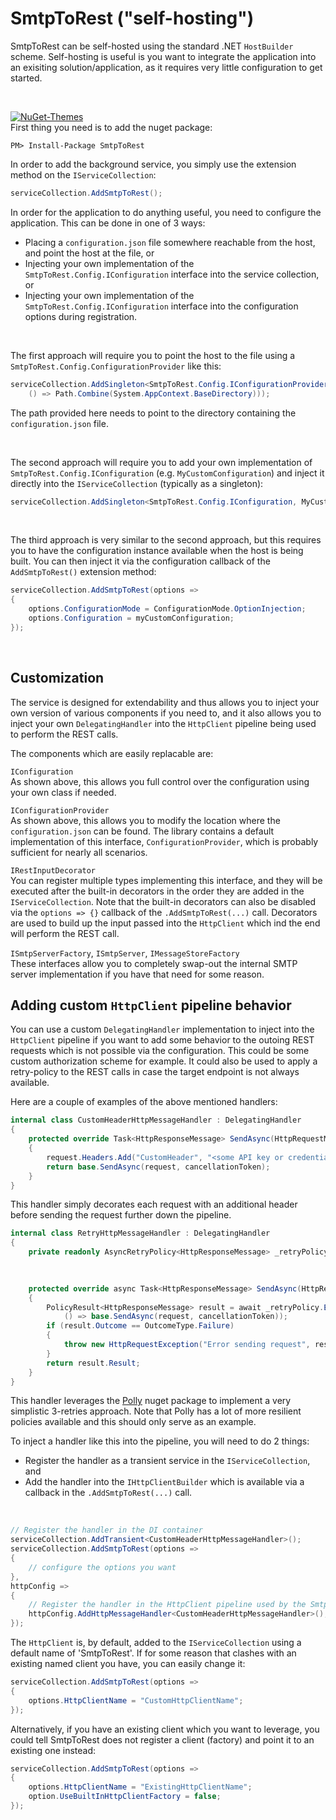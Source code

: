 # SmtpToRest ("self-hosting")

SmtpToRest can be self-hosted using the standard .NET `HostBuilder` scheme. Self-hosting is useful is you want to integrate
the application into an exisiting solution/application, as it requires very little configuration to get started.

<br/>

[![NuGet-Themes](https://img.shields.io/badge/SmtpToRest-Nuget-blue)](https://www.nuget.org/packages/SmtpToRest/)
<br/>
First thing you need is to add the nuget package:

```pwsh
PM> Install-Package SmtpToRest
```

In order to add the background service, you simply use the extension method on the `IServiceCollection`:

```csharp
serviceCollection.AddSmtpToRest();
```

In order for the application to do anything useful, you need to configure the application. This can be done in one of 3 ways:
* Placing a `configuration.json` file somewhere reachable from the host, and point the host at the file, or
* Injecting your own implementation of the `SmtpToRest.Config.IConfiguration` interface into the service collection, or
* Injecting your own implementation of the `SmtpToRest.Config.IConfiguration` interface into the configuration options during registration.

<br/>

The first approach will require you to point the host to the file using a `SmtpToRest.Config.ConfigurationProvider` like this:
```csharp
serviceCollection.AddSingleton<SmtpToRest.Config.IConfigurationProvider>(sp => new SmtpToRest.Config.ConfigurationProvider(
    () => Path.Combine(System.AppContext.BaseDirectory)));
```
The path provided here needs to point to the directory containing the `configuration.json` file.

<br/>

The second approach will require you to add your own implementation of `SmtpToRest.Config.IConfiguration` (e.g. `MyCustomConfiguration`) and inject it directly into the `IServiceCollection` (typically as a singleton):
```csharp
serviceCollection.AddSingleton<SmtpToRest.Config.IConfiguration, MyCustomConfiguration>();
```
<br/>

The third approach is very similar to the second approach, but this requires you to have the configuration instance
available when the host is being built. You can then inject it via the configuration callback of the `AddSmtpToRest()` extension method:
```csharp
serviceCollection.AddSmtpToRest(options => 
{
    options.ConfigurationMode = ConfigurationMode.OptionInjection;
    options.Configuration = myCustomConfiguration;
});
```
<br/>

## Customization
The service is designed for extendability and thus allows you to inject your own version of various components if you need to,
and it also allows you to inject your own `DelegatingHandler` into the `HttpClient` pipeline being used to perform the REST calls.

The components which are easily replacable are:

`IConfiguration`<br/>
As shown above, this allows you full control over the configuration using your own class if needed.

`IConfigurationProvider`<br/>
As shown above, this allows you to modify the location where the `configuration.json` can be found. The library contains a
default implementation of this interface, `ConfigurationProvider`, which is probably sufficient for nearly all scenarios.

`IRestInputDecorator`<br/>
You can register multiple types implementing this interface, and they will be executed after the built-in decorators in the
order they are added in the `IServiceCollection`. Note that the built-in decorators can also be disabled via the
`options => {}` callback of the `.AddSmtpToRest(...)` call. Decorators are used to build up the input passed into the
`HttpClient` which ind the end will perform the REST call.

`ISmtpServerFactory`, `ISmtpServer`, `IMessageStoreFactory`<br/>
These interfaces allow you to completely swap-out the internal SMTP server implementation if you have that need for some reason.

## Adding custom `HttpClient` pipeline behavior
You can use a custom `DelegatingHandler` implementation to inject into the `HttpClient` pipeline if you want to add some
behavior to the outoing REST requests which is not possible via the configuration. This could be some custom authorization
scheme for example. It could also be used to apply a retry-policy to the REST calls in case the target endpoint is not
always available.

Here are a couple of examples of the above mentioned handlers:
```csharp
internal class CustomHeaderHttpMessageHandler : DelegatingHandler
{
    protected override Task<HttpResponseMessage> SendAsync(HttpRequestMessage request, CancellationToken cancellationToken)
    {
        request.Headers.Add("CustomHeader", "<some API key or credentials-hash>");
        return base.SendAsync(request, cancellationToken);
    }
}
```
This handler simply decorates each request with an additional header before sending the request further down the pipeline.

```csharp
internal class RetryHttpMessageHandler : DelegatingHandler
{
    private readonly AsyncRetryPolicy<HttpResponseMessage> _retryPolicy = Policy<HttpResponseMessage>
                                                                            .Handle<HttpRequestException>()
                                                                            .RetryAsync(3);

    protected override async Task<HttpResponseMessage> SendAsync(HttpRequestMessage request, CancellationToken cancellationToken)
    {
        PolicyResult<HttpResponseMessage> result = await _retryPolicy.ExecuteAndCaptureAsync(
            () => base.SendAsync(request, cancellationToken));
        if (result.Outcome == OutcomeType.Failure)
        {
            throw new HttpRequestException("Error sending request", result.FinalException);
        }
        return result.Result;
    }
}
```
This handler leverages the [Polly](https://github.com/App-vNext/Polly) nuget package to implement a very simplistic 3-retries
approach. Note that Polly has a lot of more resilient policies available and this should only serve as an example. 

To inject a handler like this into the pipeline, you will need to do 2 things:
* Register the handler as a transient service in the `IServiceCollection`, and
* Add the handler into the `IHttpClientBuilder` which is available via a callback in the `.AddSmtpToRest(...)` call.

<br/>

```csharp
// Register the handler in the DI container
serviceCollection.AddTransient<CustomHeaderHttpMessageHandler>();   
serviceCollection.AddSmtpToRest(options =>
{
    // configure the options you want
},
httpConfig =>
{
    // Register the handler in the HttpClient pipeline used by the SmtpToRest service
    httpConfig.AddHttpMessageHandler<CustomHeaderHttpMessageHandler>();
});
```

The `HttpClient` is, by default, added to the `IServiceCollection` using a default name of 'SmtpToRest'. If for some reason
that clashes with an existing named client you have, you can easily change it:
```csharp
serviceCollection.AddSmtpToRest(options => 
{
    options.HttpClientName = "CustomHttpClientName";
});
```

Alternatively, if you have an existing client which you want to leverage, you could tell SmtpToRest does not register a
client (factory) and point it to an existing one instead:
```csharp
serviceCollection.AddSmtpToRest(options => 
{
    options.HttpClientName = "ExistingHttpClientName";
    option.UseBuiltInHttpClientFactory = false;
});
```
